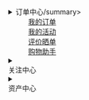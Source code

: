 <details><summary>订单中心/summary> 
    <dd><a href>我的订单</a></dd>
    <dd><a href>我的活动</a></dd>
    <dd><a href>评价晒单</a></dd>
    <dd><a href>购物助手</a></dd>
</details><details><summary><dt>关注中心</dt></summary> 
    <dd><a href>关注的商品</a></dd>
    <dd><a href>关注的店铺</a></dd>
    <dd><a href>关注的专辑</a></dd>
    <dd><a href>收藏的内容</a></dd>
</details><details>    <summary><dt>资产中心</dt></summary> 
    <dd><a href>余额</a></dd>
    <dd><a href>优惠券</a></dd>
    <dd><a href>礼品卡</a></dd>
</details>
